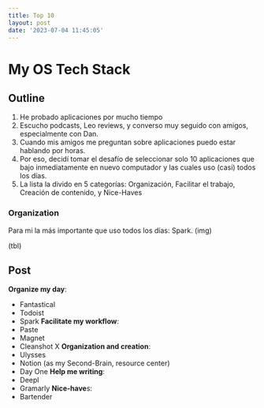 ```yaml
---
title: Top 10
layout: post
date: '2023-07-04 11:45:05'
---
```

# My OS Tech Stack

## Outline
1. He probado aplicaciones por mucho tiempo
2. Escucho podcasts, Leo reviews, y converso muy seguido con amigos, especialmente con Dan.
3. Cuando mis amigos me preguntan sobre aplicaciones puedo estar hablando por horas.
4. Por eso, decidí tomar el desafío de seleccionar solo 10 aplicaciones que bajo inmediatamente en nuevo computador y las cuales uso (casi) todos los días.
5. La lista la divido en 5 categorías: Organización, Facilitar el trabajo, Creación de contenido, y Nice-Haves

### Organization
Para mi la más importante que uso todos los días: Spark.
(img)

(tbl)

## Post
**Organize my day**:
- Fantastical
- Todoist
- Spark
**Facilitate my workflow**:
- Paste
- Magnet
- Cleanshot X
**Organization and creation**:
- Ulysses
- Notion (as my Second-Brain, resource center)
- Day One
**Help me writing**:
- Deepl
- Gramarly
**Nice-have**s:
- Bartender
